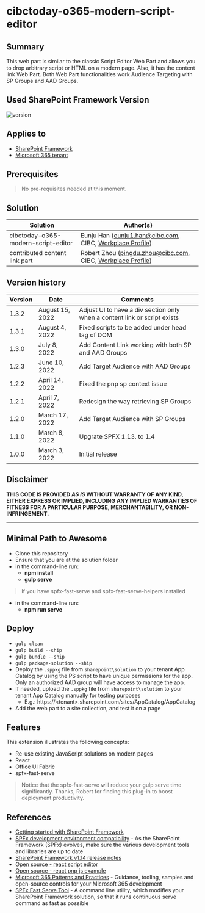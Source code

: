 # cibctoday-o365-modern-script-editor

## Summary

This web part is similar to the classic Script Editor Web Part and allows you to drop arbitrary script or HTML on a modern page. Also, it has the content link Web Part. Both Web Part functionalities work Audience Targeting with SP Groups and AAD Groups.

## Used SharePoint Framework Version

![version](https://img.shields.io/badge/version-1.14-green.svg)

## Applies to

- [SharePoint Framework](https://aka.ms/spfx)
- [Microsoft 365 tenant](https://docs.microsoft.com/en-us/sharepoint/dev/spfx/set-up-your-developer-tenant)

## Prerequisites

> No pre-requisites needed at this moment.

## Solution

Solution|Author(s)
--------|---------
cibctoday-o365-modern-script-editor | Eunju Han (eunju1.han@cibc.com, CIBC, [Workplace Profile](https://cibc.workplace.com/profile.php?id=100065805794505&sk=about)) |
contributed content link part | Robert Zhou (pingdu.zhou@cibc.com, CIBC, [Workplace Profile](https://cibc.workplace.com/profile.php?id=100080676725781&sk=about)) |

## Version history

Version|Date|Comments
-------|----|--------
1.3.2|August 15, 2022|Adjust UI to have a div section only when a content link or script exists
1.3.1|August 4, 2022|Fixed scripts to be added under head tag of DOM
1.3.0|July 8, 2022|Add Content Link working with both SP and AAD Groups
1.2.3|June 10, 2022|Add Target Audience with AAD Groups
1.2.2|April 14, 2022|Fixed the pnp sp context issue
1.2.1|April 7, 2022|Redesign the way retrieving SP Groups
1.2.0|March 17, 2022|Add Target Audience with SP Groups
1.1.0|March 8, 2022|Upgrate SPFX 1.13. to 1.4
1.0.0|March 3, 2022|Initial release

## Disclaimer

**THIS CODE IS PROVIDED *AS IS* WITHOUT WARRANTY OF ANY KIND, EITHER EXPRESS OR IMPLIED, INCLUDING ANY IMPLIED WARRANTIES OF FITNESS FOR A PARTICULAR PURPOSE, MERCHANTABILITY, OR NON-INFRINGEMENT.**

---

## Minimal Path to Awesome

- Clone this repository
- Ensure that you are at the solution folder
- in the command-line run:
  - **npm install**
  - **gulp serve**

> If you have spfx-fast-serve and spfx-fast-serve-helpers installed
- in the command-line run:
  - **npm run serve** 

## Deploy
* `gulp clean`
* `gulp build --ship`
* `gulp bundle --ship`
* `gulp package-solution --ship`
* Deploy the `.sppkg` file from `sharepoint\solution` to your tenant App Catalog by using the PS script to have unique permissions for the app. Only an authorized AAD group will have access to manage the app.
* If needed, upload the `.sppkg` file from `sharepoint\solution` to your tenant App Catalog manually for testing purposes
	* E.g.: https://&lt;tenant&gt;.sharepoint.com/sites/AppCatalog/AppCatalog  
* Add the web part to a site collection, and test it on a page

## Features

This extension illustrates the following concepts:

- Re-use existing JavaScript solutions on modern pages
- React
- Office UI Fabric
- spfx-fast-serve

> Notice that the spfx-fast-serve will reduce your gulp serve time significantly. Thanks, Robert for finding this plug-in to boost deployment productivity.

## References

- [Getting started with SharePoint Framework](https://docs.microsoft.com/en-us/sharepoint/dev/spfx/set-up-your-developer-tenant)
- [SPFx development environment compatibility](https://docs.microsoft.com/en-us/sharepoint/dev/spfx/compatibility) - As the SharePoint Framework (SPFx) evolves, make sure the various development tools and libraries are up to date
- [SharePoint Framework v1.14 release notes](https://docs.microsoft.com/en-us/sharepoint/dev/spfx/roadmap)
- [Open source - react script editor](https://github.com/pnp/sp-dev-fx-webparts/tree/main/samples/react-script-editor)
- [Open source - react pnp js example](https://github.com/pnp/sp-dev-fx-webparts/tree/main/samples/react-pnp-js-sample)
- [Microsoft 365 Patterns and Practices](https://aka.ms/m365pnp) - Guidance, tooling, samples and open-source controls for your Microsoft 365 development
- [SPFx Fast Serve Tool](https://github.com/s-KaiNet/spfx-fast-serve) - A command line utility, which modifies your SharePoint Framework solution, so that it runs continuous serve command as fast as possible

